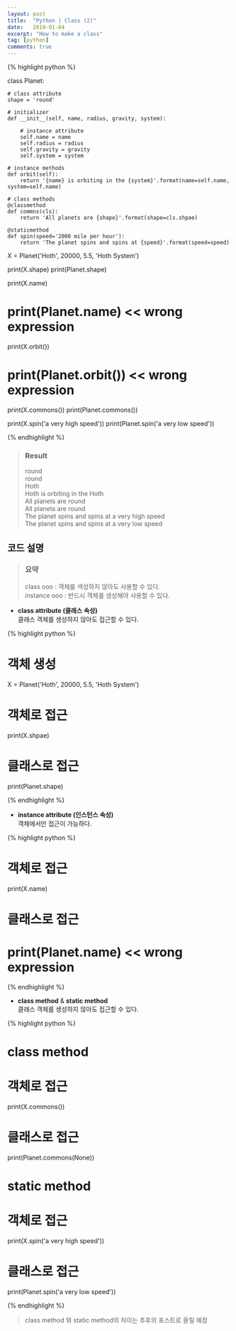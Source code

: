 ```yaml
---
layout: post
title:  "Python | Class (2)"
date:   2019-01-04
excerpt: "How to make a class"
tag: [python]
comments: true
---
```


{% highlight python %}

class Planet:
    
    # class attribute
    shape = 'round'
    
    # initializer
    def __init__(self, name, radius, gravity, system):
    
        # instance attribute
        self.name = name
        self.radius = radius
        self.gravity = gravity
        self.system = system
        
    # instance methods
    def orbit(self):
        return '{name} is orbiting in the {system}'.format(name=self.name, system=self.name)
        
    # class methods
    @classmethod
    def commns(cls):
        return 'All planets are {shape}'.format(shape=cls.shpae)
        
    @staticmethod
    def spin(speed='2000 mile per hour'):
        return 'The planet spins and spins at {speed}'.format(speed=speed)
        
X = Planet('Hoth', 20000, 5.5, 'Hoth System')

print(X.shape)
print(Planet.shape)

print(X.name)
# print(Planet.name) << wrong expression

print(X.orbit())
# print(Planet.orbit()) << wrong expression

print(X.commons())
print(Planet.commons())

print(X.spin('a very high speed'))
print(Planet.spin('a very low speed'))

{% endhighlight %}

> ### Result  
> round  
> round  
> Hoth  
> Hoth is orbiting in the Hoth  
> All planets are round  
> All planets are round  
> The planet spins and spins at a very high speed  
> The planet spins and spins at a very low speed  
  
  
## 코드 설명

> ### 요약  
> class ooo : 객체를 색성하지 않아도 사용할 수 있다.  
> instance ooo : 반드시 객체를 생성해야 사용할 수 있다.
  
  
* __class attribute (클래스 속성)__  
클래스 객체를 생성하지 않아도 접근할 수 있다.

{% highlight python %}

# 객체 생성
X = Planet('Hoth', 20000, 5.5, 'Hoth System') 

# 객체로 접근
print(X.shpae)

# 클래스로 접근
print(Planet.shape)

{% endhighlight %}
  
  
* __instance attribute (인스턴스 속성)__  
객체에서만 접근이 가능하다.

{% highlight python %}

# 객체로 접근
print(X.name)

# 클래스로 접근
# print(Planet.name) << wrong expression

{% endhighlight %}
  
  
* __class method__ & __static method__  
클래스 객체를 생성하지 않아도 접근할 수 있다.

{% highlight python %}

# class method
# 객체로 접근
print(X.commons())

# 클래스로 접근
print(Planet.commons(None))

# static method
# 객체로 접근
print(X.spin('a very high speed'))

# 클래스로 접근
print(Planet.spin('a very low speed'))

{% endhighlight %}
  
> class method 와 static method의 차이는 추후의 포스트로 올릴 예정

